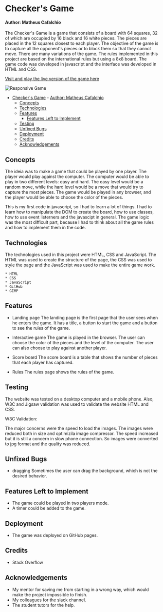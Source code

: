# Checker's Game

#### Author: Matheus Cafalchio

The Checker's Game is a game that consists of a board with 64 squares, 32 of which are occupied by 16 black and 16 white pieces. The pieces are placed in the 12 squares closest to each player. The objective of the game is to capture all the opponent's pieces or to block them so that they cannot move. There are many variations of the game. The rules implemented in this project are based on the international rules but using a 8x8 board.
The game code was developed in javascript and the interface was developed in HTML and CSS.

<a href="https://cafalchio.github.io/checkers_game/" rel="nofolow">Visit and play the live version of the game here</a>

<img scr = "https://github.com/cafalchio/checkers_game/blob/master/assets/images/responsive.png?raw=true" alt="Responsive Game">

- [Checker's Game](#checker-s-game) - [Author: Matheus Cafalchio](#author--matheus-cafalchio)
  - [Concepts](#concepts)
  - [Technologies](#technologies)
  - [Features](#features)
    - [Features Left to Implement](#features-left-to-implement)
  - [Testing](#testing)
  - [Unfixed Bugs](#unfixed-bugs)
  - [Deployment](#deployment)
  - [Credits](#credits)
  - [Acknowledgements](#acknowledgements)

## Concepts

The ideia was to make a game that could be played by one player. The player would play against the computer. The computer would be able to play in two different levels: easy and hard. The easy level would be a random move, while the hard level would be a move that would try to capture the most pieces. The game would be played in any browser, and the player would be able to choose the color of the pieces.

This is my first code in javascript, so I had to learn a lot of things. I had to learn how to manipulate the DOM to create the board, how to use classes, how to use event listerners and the javascipt in general. The game logic was the most difficult part, because I had to think about all the game rules and how to implement them in the code.

## Technologies

The technologies used in this project were HTML, CSS and JavaScript. The HTML was used to create the structure of the page, the CSS was used to style the page and the JavaScript was used to make the entire game work.

    * HTML
    * CSS
    * JavaScript
    * GitHub
    * GIMP

## Features

- Landing page
  The landing page is the first page that the user sees when he enters the game. It has a title, a button to start the game and a button to see the rules of the game.

<!-- add image of each feature -->

- Interactive game
  The game is played in the browser. The user can choose the color of the pieces and the level of the computer. The user can also choose to play against another player.

- Score board
  The score board is a table that shows the number of pieces that each player has captured.

- Rules
  The rules page shows the rules of the game.

## Testing

The website was tested on a desktop computer and a mobile phone.
Also, W3C and Jigsaw validation was used to validate the website HTML and CSS.

W3C Validation:

<!-- ![W3C](assets/images/readme/W3C.png)

Jigsaw Validation:

![Jigsaw](assets/images/readme/jigsaw.png)

Lighhouse mobile and desktop testing:

![LightHouse Mobile](assets/images/readme/light_mobile.png)

![LightHouse Desktop](assets/images/readme/light_desktop.png) -->

The major concerns were the speed to load the images. The images were reduced both in size and optimizila image compressor. The speed increased but it is still a concern in slow phone connection.
So images were converted to jpg format and the quality was reduced.

## Unfixed Bugs

- dragging
  Sometimes the user can drag the background, which is not the desired behavior.

## Features Left to Implement

- The game could be played in two players mode.
- A timer could be added to the game.

## Deployment

- The game was deployed on GitHub pages.

## Credits

- Stack Overflow

## Acknowledgements

- My mentor for saving me from starting in a wrong way, which would make the project impossible to finish.
- My colleagues for the slack channel.
- The student tutors for the help.
